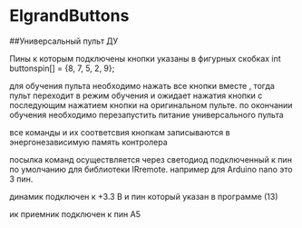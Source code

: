 # ElgrandButtons

##Универсальный пульт ДУ 

Пины к которым подключены кнопки указаны в фигурных скобках int buttonspin[] = {8, 7, 5, 2, 9};

для обучения пульта необходимо нажать все кнопки вместе , тогда пульт переходит в режим обучения и ожидает нажатия кнопки с последующим нажатием кнопки на оригинальном пульте.
по окончании обучения необходимо перезапустить питание универсального пульта 
 
 все команды и их соответсвия кнопкам записываются в энергонезависимую память контролера
 
 посылка команд осуществляется через светодиод подключенный к пин по умолчанию для библиотеки IRremote. например для Arduino nano это 3 пин.
 
 динамик подключен к +3.3 В и пин который указан в программе (13)
 
 ик приемник подключен к пин А5
